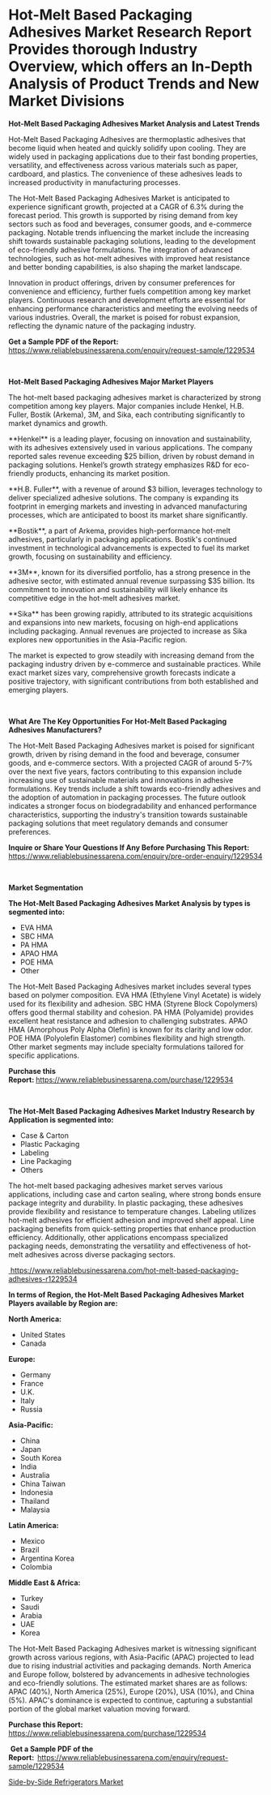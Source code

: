 <p><h1>Hot-Melt Based Packaging Adhesives Market Research Report Provides thorough Industry Overview, which offers an In-Depth Analysis of Product Trends and New Market Divisions</h1></p><p><strong>Hot-Melt Based Packaging Adhesives Market Analysis and Latest Trends</strong></p>
<p><p>Hot-Melt Based Packaging Adhesives are thermoplastic adhesives that become liquid when heated and quickly solidify upon cooling. They are widely used in packaging applications due to their fast bonding properties, versatility, and effectiveness across various materials such as paper, cardboard, and plastics. The convenience of these adhesives leads to increased productivity in manufacturing processes.</p><p>The Hot-Melt Based Packaging Adhesives Market is anticipated to experience significant growth, projected at a CAGR of 6.3% during the forecast period. This growth is supported by rising demand from key sectors such as food and beverages, consumer goods, and e-commerce packaging. Notable trends influencing the market include the increasing shift towards sustainable packaging solutions, leading to the development of eco-friendly adhesive formulations. The integration of advanced technologies, such as hot-melt adhesives with improved heat resistance and better bonding capabilities, is also shaping the market landscape.</p><p>Innovation in product offerings, driven by consumer preferences for convenience and efficiency, further fuels competition among key market players. Continuous research and development efforts are essential for enhancing performance characteristics and meeting the evolving needs of various industries. Overall, the market is poised for robust expansion, reflecting the dynamic nature of the packaging industry.</p></p>
<p><strong>Get a Sample PDF of the Report:&nbsp;</strong> <a href="https://www.reliablebusinessarena.com/enquiry/request-sample/1229534?utm_campaign=2531&utm_medium=2&utm_source=Github&utm_content=ia&utm_term=26032025&utm_id=hot-melt-based-packaging-adhesives">https://www.reliablebusinessarena.com/enquiry/request-sample/1229534</a></p>
<p>&nbsp;</p>
<p><strong>Hot-Melt Based Packaging Adhesives Major Market Players</strong></p>
<p><p>The hot-melt based packaging adhesives market is characterized by strong competition among key players. Major companies include Henkel, H.B. Fuller, Bostik (Arkema), 3M, and Sika, each contributing significantly to market dynamics and growth.</p><p>**Henkel** is a leading player, focusing on innovation and sustainability, with its adhesives extensively used in various applications. The company reported sales revenue exceeding $25 billion, driven by robust demand in packaging solutions. Henkel’s growth strategy emphasizes R&D for eco-friendly products, enhancing its market position.</p><p>**H.B. Fuller**, with a revenue of around $3 billion, leverages technology to deliver specialized adhesive solutions. The company is expanding its footprint in emerging markets and investing in advanced manufacturing processes, which are anticipated to boost its market share significantly.</p><p>**Bostik**, a part of Arkema, provides high-performance hot-melt adhesives, particularly in packaging applications. Bostik's continued investment in technological advancements is expected to fuel its market growth, focusing on sustainability and efficiency.</p><p>**3M**, known for its diversified portfolio, has a strong presence in the adhesive sector, with estimated annual revenue surpassing $35 billion. Its commitment to innovation and sustainability will likely enhance its competitive edge in the hot-melt adhesives market.</p><p>**Sika** has been growing rapidly, attributed to its strategic acquisitions and expansions into new markets, focusing on high-end applications including packaging. Annual revenues are projected to increase as Sika explores new opportunities in the Asia-Pacific region.</p><p>The market is expected to grow steadily with increasing demand from the packaging industry driven by e-commerce and sustainable practices. While exact market sizes vary, comprehensive growth forecasts indicate a positive trajectory, with significant contributions from both established and emerging players.</p></p>
<p>&nbsp;</p>
<p><strong>What Are The Key Opportunities For Hot-Melt Based Packaging Adhesives Manufacturers?</strong></p>
<p><p>The Hot-Melt Based Packaging Adhesives market is poised for significant growth, driven by rising demand in the food and beverage, consumer goods, and e-commerce sectors. With a projected CAGR of around 5-7% over the next five years, factors contributing to this expansion include increasing use of sustainable materials and innovations in adhesive formulations. Key trends include a shift towards eco-friendly adhesives and the adoption of automation in packaging processes. The future outlook indicates a stronger focus on biodegradability and enhanced performance characteristics, supporting the industry's transition towards sustainable packaging solutions that meet regulatory demands and consumer preferences.</p></p>
<p><strong>Inquire or Share Your Questions If Any Before Purchasing This Report:</strong> <a href="https://www.reliablebusinessarena.com/enquiry/pre-order-enquiry/1229534?utm_campaign=2531&utm_medium=2&utm_source=Github&utm_content=ia&utm_term=26032025&utm_id=hot-melt-based-packaging-adhesives">https://www.reliablebusinessarena.com/enquiry/pre-order-enquiry/1229534</a></p>
<p>&nbsp;</p>
<p><strong>Market Segmentation</strong></p>
<p><strong>The Hot-Melt Based Packaging Adhesives Market Analysis by types is segmented into:</strong></p>
<p><ul><li>EVA HMA</li><li>SBC HMA</li><li>PA HMA</li><li>APAO HMA</li><li>POE HMA</li><li>Other</li></ul></p>
<p><p>The Hot-Melt Based Packaging Adhesives market includes several types based on polymer composition. EVA HMA (Ethylene Vinyl Acetate) is widely used for its flexibility and adhesion. SBC HMA (Styrene Block Copolymers) offers good thermal stability and cohesion. PA HMA (Polyamide) provides excellent heat resistance and adhesion to challenging substrates. APAO HMA (Amorphous Poly Alpha Olefin) is known for its clarity and low odor. POE HMA (Polyolefin Elastomer) combines flexibility and high strength. Other market segments may include specialty formulations tailored for specific applications.</p></p>
<p><strong>Purchase this Report:&nbsp;</strong><a href="https://www.reliablebusinessarena.com/purchase/1229534?utm_campaign=2531&utm_medium=2&utm_source=Github&utm_content=ia&utm_term=26032025&utm_id=hot-melt-based-packaging-adhesives">https://www.reliablebusinessarena.com/purchase/1229534</a></p>
<p>&nbsp;</p>
<p><strong>The Hot-Melt Based Packaging Adhesives Market Industry Research by Application is segmented into:</strong></p>
<p><ul><li>Case & Carton</li><li>Plastic Packaging</li><li>Labeling</li><li>Line Packaging</li><li>Others</li></ul></p>
<p><p>The hot-melt based packaging adhesives market serves various applications, including case and carton sealing, where strong bonds ensure package integrity and durability. In plastic packaging, these adhesives provide flexibility and resistance to temperature changes. Labeling utilizes hot-melt adhesives for efficient adhesion and improved shelf appeal. Line packaging benefits from quick-setting properties that enhance production efficiency. Additionally, other applications encompass specialized packaging needs, demonstrating the versatility and effectiveness of hot-melt adhesives across diverse packaging sectors.</p></p>
<p><a href="https://www.reliablebusinessarena.com/hot-melt-based-packaging-adhesives-r1229534?utm_campaign=2531&utm_medium=2&utm_source=Github&utm_content=ia&utm_term=26032025&utm_id=hot-melt-based-packaging-adhesives">&nbsp;https://www.reliablebusinessarena.com/hot-melt-based-packaging-adhesives-r1229534</a></p>
<p><strong>In terms of Region, the Hot-Melt Based Packaging Adhesives Market Players available by Region are:</strong></p>
<p>
    <p> <strong> North America: </strong>
        <ul>
            <li>United States</li>
            <li>Canada</li>
        </ul>
        </p> 
    <p> <strong> Europe: </strong>
        <ul>
            <li>Germany</li>
            <li>France</li>
            <li>U.K.</li>
            <li>Italy</li>
            <li>Russia</li>
        </ul>
        </p> 
    <p> <strong> Asia-Pacific: </strong>
        <ul>
            <li>China</li>
            <li>Japan</li>
            <li>South Korea</li>
            <li>India</li>
            <li>Australia</li>
            <li>China Taiwan</li>
            <li>Indonesia</li>
            <li>Thailand</li>
            <li>Malaysia</li>
        </ul>
        </p> 
    <p> <strong> Latin America: </strong>
        <ul>
            <li>Mexico</li>
            <li>Brazil</li>
            <li>Argentina Korea</li>
            <li>Colombia</li>
        </ul>
        </p> 
    <p> <strong> Middle East & Africa: </strong>
        <ul>
            <li>Turkey</li>
            <li>Saudi</li>
            <li>Arabia</li>
            <li>UAE</li>
            <li>Korea</li>
        </ul>
    </p>
    </p>
<p><p>The Hot-Melt Based Packaging Adhesives market is witnessing significant growth across various regions, with Asia-Pacific (APAC) projected to lead due to rising industrial activities and packaging demands. North America and Europe follow, bolstered by advancements in adhesive technologies and eco-friendly solutions. The estimated market shares are as follows: APAC (40%), North America (25%), Europe (20%), USA (10%), and China (5%). APAC's dominance is expected to continue, capturing a substantial portion of the global market valuation moving forward.</p></p>
<p><strong>Purchase this Report: </strong><a href="https://www.reliablebusinessarena.com/purchase/1229534?utm_campaign=2531&utm_medium=2&utm_source=Github&utm_content=ia&utm_term=26032025&utm_id=hot-melt-based-packaging-adhesives">https://www.reliablebusinessarena.com/purchase/1229534</a></p>
<p>&nbsp;<strong>Get a Sample PDF of the Report:&nbsp;&nbsp;</strong><a href="https://www.reliablebusinessarena.com/enquiry/request-sample/1229534?utm_campaign=2531&utm_medium=2&utm_source=Github&utm_content=ia&utm_term=26032025&utm_id=hot-melt-based-packaging-adhesives">https://www.reliablebusinessarena.com/enquiry/request-sample/1229534</a></p>
<p><strong></strong></p>
<p><p><a href="https://github.com/vjorelaclliv/Market-Research-Report-List-1/blob/main/side-by-side-refrigerators-market.md?utm_campaign=2531&utm_medium=2&utm_source=Github&utm_content=ia&utm_term=26032025&utm_id=hot-melt-based-packaging-adhesives">Side-by-Side Refrigerators Market</a></p></p>